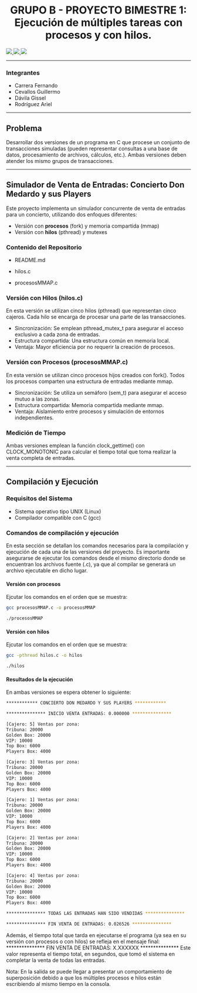 <center>
  <h1>
    <strong>GRUPO B - PROYECTO BIMESTRE 1: Ejecución de múltiples tareas con procesos y con hilos.</strong>
  </h1>
</center>

  <a href="https://www.epn.edu.ec/">
    <img src="https://img.shields.io/badge/Escuela%20Polit%C3%A9cnica%20Nacional-blue?style=for-the-badge">
  </a>
  <a href="https://fis.epn.edu.ec/index.php/es/">
    <img src="https://img.shields.io/badge/Facultad%20de%20Ingenier%C3%ADa%20en%20Sistemas-purple?style=for-the-badge">
  </a>
  <a href="https://www.epn.edu.ec/">
    <img src="https://img.shields.io/badge/Software-darkgreen?style=for-the-badge">
  </a>

***
### **Integrantes**

<ul>
  <li>Carrera Fernando</li>
  <li>Cevallos Guillermo</li>
  <li>Dávila Gissel</li>
  <li>Rodríguez Ariel</li>
</ul>

***
## **Problema**

<p>
  Desarrollar dos versiones de un programa en C que procese un conjunto de transacciones simuladas (pueden representar consultas a una base de datos, procesamiento de archivos, cálculos, etc.).
  Ambas versiones deben atender los mismo grupos de transacciones.
</p>

***

## Simulador de Venta de Entradas: Concierto Don Medardo y sus Players

Este proyecto implementa un simulador concurrente de venta de entradas para un concierto, utilizando dos enfoques diferentes:

- Versión con **procesos** (fork) y memoria compartida (mmap)
- Versión con **hilos** (pthread) y mutexes

### Contenido del Repositorio
- README.md 

- hilos.c  

- procesosMMAP.c 

### Versión con Hilos (hilos.c)

En esta versión se utilizan cinco hilos (pthread) que representan cinco cajeros. Cada hilo se encarga de procesar una parte de las transacciones.

- Sincronización: Se emplean pthread_mutex_t para asegurar el acceso exclusivo a cada zona de entradas.
- Estructura compartida: Una estructura común en memoria local.
- Ventaja: Mayor eficiencia por no requerir la creación de procesos.

### Versión con Procesos (procesosMMAP.c)

En esta versión se utilizan cinco procesos hijos creados con fork(). Todos los procesos comparten una estructura de entradas mediante mmap.

- Sincronización: Se utiliza un semáforo (sem_t) para asegurar el acceso mutuo a las zonas.
- Estructura compartida: Memoria compartida mediante mmap.
- Ventaja: Aislamiento entre procesos y simulación de entornos independientes.

### Medición de Tiempo

Ambas versiones emplean la función clock_gettime() con CLOCK_MONOTONIC para calcular el tiempo total que toma realizar la venta completa de entradas.

***

## Compilación y Ejecución

### Requisitos del Sistema
<ul>
  <li>Sistema operativo tipo UNIX (Linux)</li>
  <li>Compilador compatible con C (gcc)</li>
</ul>

### Comandos de compilación y ejecución
En esta sección se detallan los comandos necesarios para la compilación y ejecución de cada una de las versiones del proyecto.
Es importante asegurarse de ejecutar los comandos desde el mismo directorio donde se encuentran los archivos fuente (.c), ya que al compilar se generará un archivo ejecutable en dicho lugar.
#### Versión con procesos
Ejcutar los comandos en el orden que se muestra:
```bash
gcc procesosMMAP.c -o procesosMMAP
```
```bash
./procesosMMAP
```
#### Versión con hilos
Ejcutar los comandos en el orden que se muestra:
```bash
gcc -pthread hilos.c -o hilos
```
```bash
./hilos
```
#### Resultados de la ejecución
En ambas versiones se espera obtener lo siguiente: 
```bash
************ CONCIERTO DON MEDARDO Y SUS PLAYERS ************

*************** INICIO VENTA ENTRADAS: 0.000000 ***************

[Cajero: 5] Ventas por zona:
Tribuna: 20000
Golden Box: 20000
VIP: 10000
Top Box: 6000
Players Box: 4000

[Cajero: 3] Ventas por zona:
Tribuna: 20000
Golden Box: 20000
VIP: 10000
Top Box: 6000
Players Box: 4000

[Cajero: 1] Ventas por zona:
Tribuna: 20000
Golden Box: 20000
VIP: 10000
Top Box: 6000
Players Box: 4000

[Cajero: 2] Ventas por zona:
Tribuna: 20000
Golden Box: 20000
VIP: 10000
Top Box: 6000
Players Box: 4000

[Cajero: 4] Ventas por zona:
Tribuna: 20000
Golden Box: 20000
VIP: 10000
Top Box: 6000
Players Box: 4000

*************** TODAS LAS ENTRADAS HAN SIDO VENDIDAS ***************

*************** FIN VENTA DE ENTRADAS: 0.026526 ***************
```
<p>
  Además, el tiempo total que tarda en ejecutarse el programa (ya sea en su versión con procesos o con hilos) se refleja en el mensaje final:
  *************** FIN VENTA DE ENTRADAS: X.XXXXXX ***************
  Este valor representa el tiempo total, en segundos, que tomó el sistema en completar la venta de todas las entradas.
</p>
<p>Nota: En la salida se puede llegar a presentar un comportamiento de superposición debido a que los múltiples procesos e hilos están escribiendo al mismo tiempo en la consola.</p>
